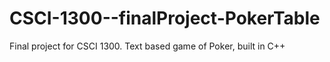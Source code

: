 # CSCI-1300--finalProject-PokerTable
Final project for CSCI 1300. Text based game of Poker, built in C++
